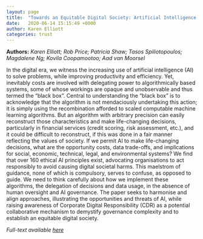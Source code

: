 ```yaml
---
layout: page
title:  "Towards an Equitable Digital Society: Artificial Intelligence (AI) and Corporate Digital Responsibility (CDR)"
date:   2020-06-14 15:15:49 +0000
author: Karen Elliott
categories: trust
---
```

**Authors:** *Karen Elliott; Rob Price; Patricia Shaw; Tasos Spiliotopoulos; Magdalene Ng; Kovila Coopamootoo; Aad van Moorsel*

In the digital era, we witness the increasing use of artificial intelligence (AI) to solve problems, while improving productivity and efficiency. Yet, inevitably costs are involved with delegating power to algorithmically based systems, some of whose workings are opaque and unobservable and thus termed the “black box”. Central to understanding the “black box” is to acknowledge that the algorithm is not mendaciously undertaking this action; it is simply using the recombination afforded to scaled computable machine learning algorithms. But an algorithm with arbitrary precision can easily reconstruct those characteristics and make life-changing decisions, particularly in financial services (credit scoring, risk assessment, etc.), and it could be difficult to reconstruct, if this was done in a fair manner reflecting the values of society. If we permit AI to make life-changing decisions, what are the opportunity costs, data trade-offs, and implications for social, economic, technical, legal, and environmental systems? We find that over 160 ethical AI principles exist, advocating organisations to act responsibly to avoid causing digital societal harms. This maelstrom of guidance, none of which is compulsory, serves to confuse, as opposed to guide. We need to think carefully about how we implement these algorithms, the delegation of decisions and data usage, in the absence of human oversight and AI governance. The paper seeks to harmonise and align approaches, illustrating the opportunities and threats of AI, while raising awareness of Corporate Digital Responsibility (CDR) as a potential collaborative mechanism to demystify governance complexity and to establish an equitable digital society.

*Full-text available [here](https://link.springer.com/content/pdf/10.1007/s12115-021-00594-8.pdf)*